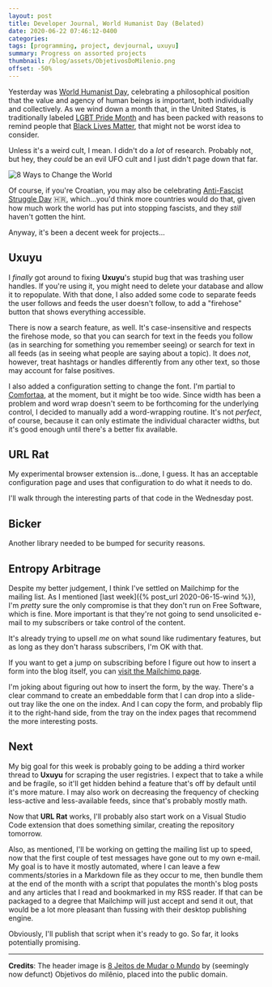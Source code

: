 ```yaml
---
layout: post
title: Developer Journal, World Humanist Day (Belated)
date: 2020-06-22 07:46:12-0400
categories:
tags: [programming, project, devjournal, uxuyu]
summary: Progress on assorted projects
thumbnail: /blog/assets/ObjetivosDoMilenio.png
offset: -50%
---
```


Yesterday was [World Humanist Day](https://en.wikipedia.org/wiki/World_Humanist_Day), celebrating a philosophical position that the value and agency of human beings is important, both individually and collectively.  As we wind down a month that, in the United States, is traditionally labeled [LGBT Pride Month](https://en.wikipedia.org/wiki/Gay_pride#LGBT_Pride_Month) and has been packed with reasons to remind people that [Black Lives Matter](https://en.wikipedia.org/wiki/Black_Lives_Matter), that might not be worst idea to consider.

Unless it's a weird cult, I mean.  I didn't do a *lot* of research.  Probably not, but hey, they *could* be an evil UFO cult and I just didn't page down that far.

![8 Ways to Change the World](/blog/assets/ObjetivosDoMilenio.png "8 Ways to Change the World")

Of course, if you're Croatian, you may also be celebrating [Anti-Fascist Struggle Day](https://en.wikipedia.org/wiki/Anti-Fascist_Struggle_Day) 🇭🇷, which...you'd think more countries would do that, given how much work the world has put into stopping fascists, and they *still* haven't gotten the hint.

Anyway, it's been a decent week for projects...

## Uxuyu

I *finally* got around to fixing **Uxuyu**'s stupid bug that was trashing user handles.  If you're using it, you might need to delete your database and allow it to repopulate.  With that done, I also added some code to separate feeds the user follows and feeds the user doesn't follow, to add a "firehose" button that shows everything accessible.

There is now a search feature, as well.  It's case-insensitive and respects the firehose mode, so that you can search for text in the feeds you follow (as in searching for something you remember seeing) or search for text in all feeds (as in seeing what people are saying about a topic).  It does *not*, however, treat hashtags or handles differently from any other text, so those may account for false positives.

I also added a configuration setting to change the font.  I'm partial to [Comfortaa](https://www.deviantart.com/aajohan/art/Comfortaa-font-105395949), at the moment, but it might be too wide.  Since width has been a problem and word wrap doesn't seem to be forthcoming for the underlying control, I decided to manually add a word-wrapping routine.  It's not *perfect*, of course, because it can only estimate the individual character widths, but it's good enough until there's a better fix available.

## URL Rat

My experimental browser extension is...done, I guess.  It has an acceptable configuration page and uses that configuration to do what it needs to do.

I'll walk through the interesting parts of that code in the Wednesday post.

## Bicker

Another library needed to be bumped for security reasons.

## Entropy Arbitrage

Despite my better judgement, I think I've settled on Mailchimp for the mailing list.  As I mentioned [last week]({% post_url 2020-06-15-wind %}), I'm *pretty* sure the only compromise is that they don't run on Free Software, which is fine.  More important is that they're not going to send unsolicited e-mail to my subscribers or take control of the content.

It's already trying to upsell *me* on what sound like rudimentary features, but as long as they don't harass subscribers, I'm OK with that.

If you want to get a jump on subscribing before I figure out how to insert a form into the blog itself, you can [visit the Mailchimp page](https://entropy-arbitrage.mailchimpsites.com/).

I'm joking about figuring out how to insert the form, by the way.  There's a clear command to create an embeddable form that I can drop into a slide-out tray like the one on the index.  And I can copy the form, and probably flip it to the right-hand side, from the tray on the index pages that recommend the more interesting posts.

## Next

My big goal for this week is probably going to be adding a third worker thread to **Uxuyu** for scraping the user registries.  I expect that to take a while and be fragile, so it'll get hidden behind a feature that's off by default until it's more mature.  I may also work on decreasing the frequency of checking less-active and less-available feeds, since that's probably mostly math.

Now that **URL Rat** works, I'll probably also start work on a Visual Studio Code extension that does something similar, creating the repository tomorrow.

Also, as mentioned, I'll be working on getting the mailing list up to speed, now that the first couple of test messages have gone out to my own e-mail.  My goal is to have it mostly automated, where I can leave a few comments/stories in a Markdown file as they occur to me, then bundle them at the end of the month with a script that populates the month's blog posts and any articles that I read and bookmarked in my RSS reader.  If that can be packaged to a degree that Mailchimp will just accept and send it out, that would be a lot more pleasant than fussing with their desktop publishing engine.

Obviously, I'll publish that script when it's ready to go.  So far, it looks potentially promising.

* * *

**Credits**:  The header image is [8 Jeitos de Mudar o Mundo](https://commons.wikimedia.org/wiki/File:Metas.jpg) by (seemingly now defunct) Objetivos do milênio, placed into the public domain.
